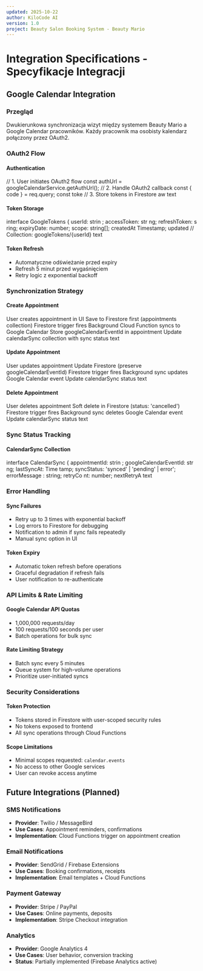 ```yaml
---
updated: 2025-10-22
author: KiloCode AI
version: 1.0
project: Beauty Salon Booking System - Beauty Mario
---
```


# Integration Specifications - Specyfikacje Integracji

## Google Calendar Integration

### Przegląd
Dwukierunkowa synchronizacja wizyt między systemem Beauty Mario a Google Calendar pracowników. Każdy pracownik ma osobisty kalendarz połączony przez OAuth2.

### OAuth2 Flow

#### Authentication
// 1. User initiates OAuth2 flow
const authUrl = googleCalendarService.getAuthUrl();
// 2. Handle OAuth2 callback
const { code } = req.query;
const toke
// 3. Store tokens in Firestore
aw
text

#### Token Storage
interface GoogleTokens {
userId: strin
; accessToken: str
ng; refreshToken: s
ring; expiryDate:
number; scope:
string[]; createdAt
Timestamp; updated
// Collection: googleTokens/{userId}
text

#### Token Refresh
- Automatyczne odświeżanie przed expiry
- Refresh 5 minut przed wygaśnięciem
- Retry logic z exponential backoff

### Synchronization Strategy

#### Create Appointment
User creates appointment in UI
Save to Firestore first (appointments collection)
Firestore trigger fires
Background Cloud Function syncs to Google Calendar
Store googleCalendarEventId in appointment
Update calendarSync collection with sync status
text

#### Update Appointment
User updates appointment
Update Firestore (preserve googleCalendarEventId)
Firestore trigger fires
Background sync updates Google Calendar event
Update calendarSync status
text

#### Delete Appointment
User deletes appointment
Soft delete in Firestore (status: 'cancelled')
Firestore trigger fires
Background sync deletes Google Calendar event
Update calendarSync status
text

### Sync Status Tracking

#### CalendarSync Collection
interface CalendarSync {
appointmentId: strin
; googleCalendarEventId: str
ng; lastSyncAt: Time
tamp; syncStatus: 'synced' | 'pending' |
error'; errorMessage
: string; retryCo
nt: number; nextRetryA
text

### Error Handling

#### Sync Failures
- Retry up to 3 times with exponential backoff
- Log errors to Firestore for debugging
- Notification to admin if sync fails repeatedly
- Manual sync option in UI

#### Token Expiry
- Automatic token refresh before operations
- Graceful degradation if refresh fails
- User notification to re-authenticate

### API Limits & Rate Limiting

#### Google Calendar API Quotas
- 1,000,000 requests/day
- 100 requests/100 seconds per user
- Batch operations for bulk sync

#### Rate Limiting Strategy
- Batch sync every 5 minutes
- Queue system for high-volume operations
- Prioritize user-initiated syncs

### Security Considerations

#### Token Protection
- Tokens stored in Firestore with user-scoped security rules
- No tokens exposed to frontend
- All sync operations through Cloud Functions

#### Scope Limitations
- Minimal scopes requested: `calendar.events`
- No access to other Google services
- User can revoke access anytime

## Future Integrations (Planned)

### SMS Notifications
- **Provider**: Twilio / MessageBird
- **Use Cases**: Appointment reminders, confirmations
- **Implementation**: Cloud Functions trigger on appointment creation

### Email Notifications
- **Provider**: SendGrid / Firebase Extensions
- **Use Cases**: Booking confirmations, receipts
- **Implementation**: Email templates + Cloud Functions

### Payment Gateway
- **Provider**: Stripe / PayPal
- **Use Cases**: Online payments, deposits
- **Implementation**: Stripe Checkout integration

### Analytics
- **Provider**: Google Analytics 4
- **Use Cases**: User behavior, conversion tracking
- **Status**: Partially implemented (Firebase Analytics active)